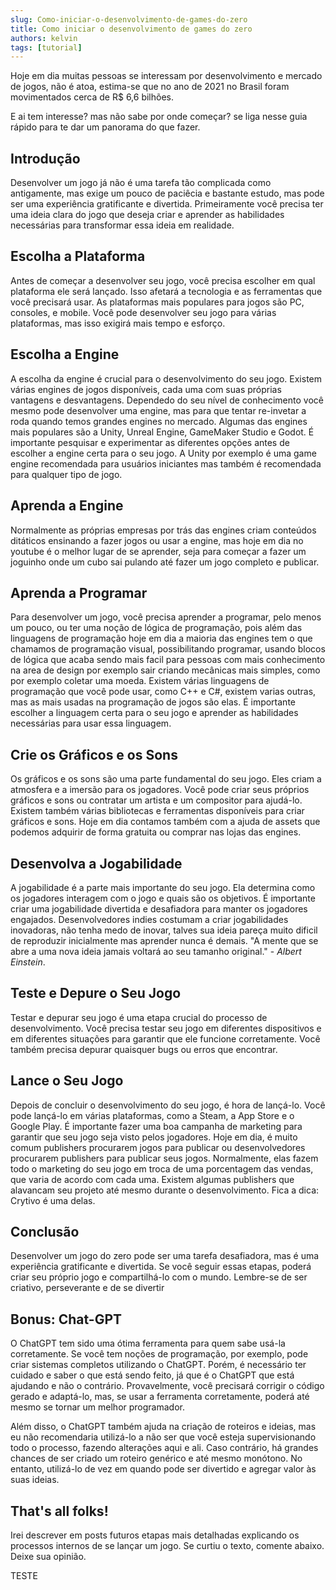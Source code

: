 ```yaml
---
slug: Como-iniciar-o-desenvolvimento-de-games-do-zero
title: Como iniciar o desenvolvimento de games do zero
authors: kelvin
tags: [tutorial]
---
```


Hoje em dia muitas pessoas se interessam por desenvolvimento e mercado de jogos, não é atoa, estima-se que no ano de 2021 no Brasil foram movimentados cerca de R$ 6,6 bilhões.

E ai tem interesse? mas não sabe por onde começar? se liga nesse guia rápido para te dar um panorama do que fazer.
<!-- truncate -->
## Introdução

Desenvolver um jogo já não é uma tarefa tão complicada como antigamente, mas exige um pouco de paciêcia e bastante estudo, mas pode ser uma experiência gratificante e divertida. Primeiramente você precisa ter uma ideia clara do jogo que deseja criar e aprender as habilidades necessárias para transformar essa ideia em realidade.


## Escolha a Plataforma

Antes de começar a desenvolver seu jogo, você precisa escolher em qual plataforma ele será lançado. Isso afetará a tecnologia e as ferramentas que você precisará usar. As plataformas mais populares para jogos são PC, consoles, e mobile. Você pode desenvolver seu jogo para várias plataformas, mas isso exigirá mais tempo e esforço.

## Escolha a Engine

A escolha da engine é crucial para o desenvolvimento do seu jogo. Existem várias engines de jogos disponíveis, cada uma com suas próprias vantagens e desvantagens. Dependedo do seu nível de conhecimento você mesmo pode desenvolver uma engine, mas para que tentar re-invetar a roda quando temos grandes engines no mercado. Algumas das engines mais populares são a Unity, Unreal Engine, GameMaker Studio e Godot. É importante pesquisar e experimentar as diferentes opções antes de escolher a engine certa para o seu jogo. A Unity por exemplo é uma game engine recomendada para usuários iniciantes mas também é recomendada para qualquer tipo de jogo.

## Aprenda a Engine

Normalmente as próprias empresas por trás das engines criam conteúdos ditáticos ensinando a fazer jogos ou usar a engine, mas hoje em dia no youtube é o melhor lugar de se aprender, seja para começar a fazer um joguinho onde um cubo sai pulando até fazer um jogo completo e publicar. 

## Aprenda a Programar

Para desenvolver um jogo, você precisa aprender a programar, pelo menos um pouco, ou ter uma noção de lógica de programação, pois além das linguagens de programação hoje em dia a maioria das engines tem o que chamamos de programação visual, possibilitando programar, usando blocos de lógica que acaba sendo mais facil para pessoas com mais conhecimento na area de design por exemplo sair criando mecânicas mais simples, como por exemplo coletar uma moeda. Existem várias linguagens de programação que você pode usar, como C++ e C#, existem varias outras, mas as mais usadas na programação de jogos são elas. É importante escolher a linguagem certa para o seu jogo e aprender as habilidades necessárias para usar essa linguagem.

## Crie os Gráficos e os Sons

Os gráficos e os sons são uma parte fundamental do seu jogo. Eles criam a atmosfera e a imersão para os jogadores. Você pode criar seus próprios gráficos e sons ou contratar um artista e um compositor para ajudá-lo. Existem também várias bibliotecas e ferramentas disponíveis para criar gráficos e sons. Hoje em dia contamos também com a ajuda de assets que podemos adquirir de forma gratuita ou comprar nas lojas das engines.

## Desenvolva a Jogabilidade

A jogabilidade é a parte mais importante do seu jogo. Ela determina como os jogadores interagem com o jogo e quais são os objetivos. É importante criar uma jogabilidade divertida e desafiadora para manter os jogadores engajados. Desenvolvedores indies costumam a criar jogabilidades inovadoras, não tenha medo de inovar, talves sua ideia pareça muito dificil de reproduzir inicialmente mas aprender nunca é demais. 
"A mente que se abre a uma nova ideia jamais voltará ao seu tamanho original." - *Albert Einstein*.

## Teste e Depure o Seu Jogo

Testar e depurar seu jogo é uma etapa crucial do processo de desenvolvimento. Você precisa testar seu jogo em diferentes dispositivos e em diferentes situações para garantir que ele funcione corretamente. Você também precisa depurar quaisquer bugs ou erros que encontrar.

## Lance o Seu Jogo

Depois de concluir o desenvolvimento do seu jogo, é hora de lançá-lo. Você pode lançá-lo em várias plataformas, como a Steam, a App Store e o Google Play. É importante fazer uma boa campanha de marketing para garantir que seu jogo seja visto pelos jogadores. Hoje em dia, é muito comum publishers procurarem jogos para publicar ou desenvolvedores procurarem publishers para publicar seus jogos. Normalmente, elas fazem todo o marketing do seu jogo em troca de uma porcentagem das vendas, que varia de acordo com cada uma. Existem algumas publishers que alavancam seu projeto até mesmo durante o desenvolvimento. Fica a dica: Crytivo é uma delas.

## Conclusão

Desenvolver um jogo do zero pode ser uma tarefa desafiadora, mas é uma experiência gratificante e divertida. Se você seguir essas etapas, poderá criar seu próprio jogo e compartilhá-lo com o mundo. Lembre-se de ser criativo, perseverante e de se divertir

## Bonus: Chat-GPT

O ChatGPT tem sido uma ótima ferramenta para quem sabe usá-la corretamente. Se você tem noções de programação, por exemplo, pode criar sistemas completos utilizando o ChatGPT. Porém, é necessário ter cuidado e saber o que está sendo feito, já que é o ChatGPT que está ajudando e não o contrário. Provavelmente, você precisará corrigir o código gerado e adaptá-lo, mas, se usar a ferramenta corretamente, poderá até mesmo se tornar um melhor programador.

Além disso, o ChatGPT também ajuda na criação de roteiros e ideias, mas eu não recomendaria utilizá-lo a não ser que você esteja supervisionando todo o processo, fazendo alterações aqui e ali. Caso contrário, há grandes chances de ser criado um roteiro genérico e até mesmo monótono. No entanto, utilizá-lo de vez em quando pode ser divertido e agregar valor às suas ideias.

## That's all folks!

Irei descrever em posts futuros etapas mais detalhadas explicando os processos internos de se lançar um jogo. Se curtiu o texto, comente abaixo. Deixe sua opinião.

TESTE